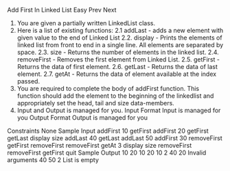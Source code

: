 
Add First In Linked List
Easy  Prev   Next
1. You are given a partially written LinkedList class.
2. Here is a list of existing functions:
    2.1 addLast - adds a new element with given value to the end of Linked List
    2.2. display - Prints the elements of linked list from front to end in a single line. 
    All elements are separated by space.
    2.3. size - Returns the number of elements in the linked list.
    2.4. removeFirst - Removes the first element from Linked List. 
    2.5. getFirst - Returns the data of first element. 
    2.6. getLast - Returns the data of last element. 
    2.7. getAt - Returns the data of element available at the index passed. 
3. You are required to complete the body of addFirst function. This function should add the element to the beginning of the linkedlist and appropriately set the head, tail and size data-members.
4. Input and Output is managed for you.
Input Format
Input is managed for you
Output Format
Output is managed for you

Constraints
None
Sample Input
addFirst 10
getFirst
addFirst 20
getFirst
getLast
display
size
addLast 40
getLast
addLast 50
addFirst 30
removeFirst
getFirst
removeFirst
removeFirst
getAt 3
display
size
removeFirst
removeFirst
getFirst
quit
Sample Output
10
20
10
20 10 
2
40
20
Invalid arguments
40 50 
2
List is empty

